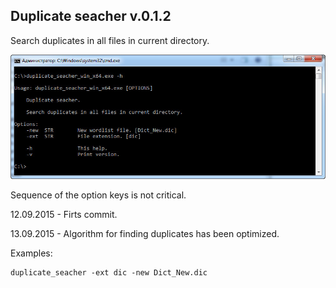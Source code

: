 ##	Duplicate seacher v.0.1.2

Search duplicates in all files in current directory.

![Alt text](/screenshot.jpg?raw=true "Usage")

Sequence of the option keys is not critical.

12.09.2015 - Firts commit.

13.09.2015 - Algorithm for finding duplicates has been optimized.

Examples:
```
duplicate_seacher -ext dic -new Dict_New.dic
```